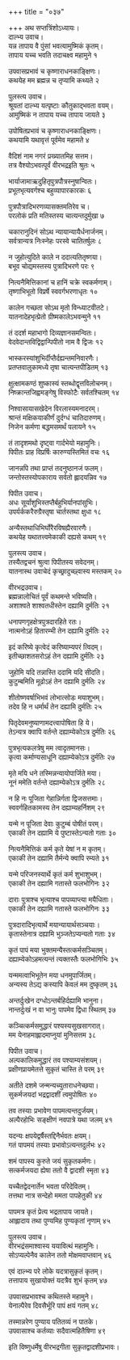 +++
title = "०३७"

+++
अथ सप्तत्रिंशोऽध्यायः।  
दाल्भ्य उवाच।  
यन्न तापाय वै पुंसां भवत्यामुष्मिकं कृतम्।  
तापाय यच्च भवति तदाचक्ष्व महामुने १

उपवासप्रभावं च कृष्णाराधनकाङ्क्षिणः।  
कथयेह मम ब्रह्मन्न च तृप्यामि कथ्यते २

पुलस्त्य उवाच।  
श्रूयतां दाल्भ्य यत्पृष्टाः कौतुकाद्भवता वयम्।  
आमुष्मिकं न तापाय यच्च तापाय जायते ३

उपोषितप्रभावं च कृष्णाराधनकाङ्क्षिणः।  
कथयामि यथावृत्तं पूर्वमेव महामते ४

वैदिशं नाम नगरं प्रख्यातमिह सत्तम।  
तत्र वैश्योऽभवत्पूर्वं वीरभद्रइति श्रुतः ५

भार्याजामाऋदुहितृपुत्रपौत्रस्नुषान्वितः।  
प्रभूतभृत्यवर्गश्च बहुव्यापारकारकः ६

पुत्रपौत्रादिभरणव्यासक्तमतिरेव च।  
परलोकं प्रति मतिस्तस्य चात्यन्तदुर्मुखा ७

चकारानुदिनं सोऽथ न्यायान्यायैर्धनार्जनम्।  
सर्वत्रान्यत्र निःस्नेहः परस्वे चातितर्षुलः ८

न जुहोत्युदिते काले न ददात्यतितृष्णया।  
बभूव चोद्यमस्तस्य पुत्रादिभरणे परः ९

नित्यनैमित्तिकानां च हानिं चक्रे स्वकर्मणाम्।  
तृष्णाभिभूतो विप्रर्षे स्ववर्गभरणाधृतः १०

कालेन गच्छता सोऽथ मृतो विन्ध्याटवीतटे।  
यातनादेहभृत्प्रेतो ग्रीष्मकालेऽभवन्मुने ११

तं ददर्श महाभागो दिव्यज्ञानसमन्वितः।  
वेदवेदान्तविद्विद्वान्पिपीतो नाम वै द्विजः १२

भास्करस्यांशुभिर्दीप्तैर्दह्यन्तमनिवारणैः।  
प्रतप्तवालुकामध्ये तृषा चात्यन्तपीडितम् १३

क्षुत्क्षामकण्ठं शुष्कास्यं स्तब्धोद्वृत्तविलोचनम्।  
निष्क्रान्तजिह्वमङ्गेषु विस्फोटैः सर्वतश्चितम् १४

निश्वासायासखेदेन विरलास्यमनादरम्।  
श्रान्तं मक्षिकयाकीर्णं दुर्दग्धं चातिदारुणम्।  
निजेन कर्मणा बद्धमसमर्थं पलायने १५

तं तादृशमथो दृष्ट्वा गार्दभेयो महामुनिः।  
पिपीतः प्राह विप्रर्षिः कारुण्यस्तिमितं वचः १६

जानन्नपि तथा प्राप्तं तदनुष्ठानजं फलम्।  
जन्तोस्तस्योपकाराय सर्वतो ह्लादयन्निव १७

पिपीत उवाच।  
अधः सूर्यांशुभिस्तप्तैर्बहुभिर्यानपांसुभिः।  
उपर्यर्ककरैरुग्रैस्तृषा चार्तस्तथा क्षुधा १८

अन्यैस्तथाधिभिर्घोरैरविषह्यैरवारणैः।  
कथयेह यथातत्त्वमेकाकी दह्यसे कथम् १९

पुलस्त्य उवाच।  
तस्यैतद्वचनं श्रुत्वा पिपीतस्य सवेदनम्।  
यातनास्थ उवाचेदं कृच्छ्रादुच्छ्वास्य मस्तकम् २०

वीरभद्रउवाच।  
ब्रह्मन्नालोचितं पूर्वं कथमन्ते भविष्यति।  
अशाश्वते शाश्वतधीस्तेन दह्यामि दुर्मतिः २१

धनापणगृहक्षेत्रपुत्रदारहिते रतः।  
नात्मनोऽहं हितारम्भी तेन दह्यामि दुर्मतिः २२

इदं करिष्ये कृत्वेदं करिष्याम्यपरं त्विदम्।  
इतीच्छाशतसरोऽहं तेन दह्यामि दुर्मतिः २३

जुहोमि यदि तन्नास्ति ददामि यदि सीदति।  
कुटुम्बमिति मूढोऽहं तेन दह्यामि दुर्मतिः २४

शीतोष्णवर्षाभिभवं लोभात्सोडः मयाशुभम्।  
तदेव हि न धर्मार्थं तेन दह्यामि दुर्मतिः २५

पितृदेवमनुष्याणामदत्त्वापोषिता हि ये।  
तेऽन्यत्र क्वापि वर्तन्ते दह्याम्येकोऽत्र दुर्मतिः २६

पुत्रभृत्यकलत्रेषु मम त्वादृतमानसः।  
कृत्वा कर्माण्यसाधूनि दह्याम्येकोऽत्र दुर्मतिः २७

मृते मयि धने तस्मिन्नन्यायोपार्जिते मया।  
नूनं ममेति वर्तन्ते दह्याम्येकोऽत्र दुर्मतिः २८

न हि नः पूजिता गेहान्निर्गता द्विजसत्तमाः।  
स्ववर्गहितकामस्य तेन दह्याम्यहर्निशम् २९

यन्मे न पूजिता देवाः कुटुम्बं पोषीतं परम्।  
एकाकी तेन दह्यामि ये पुष्टास्तेऽन्यतो गताः ३०

नित्यनैमित्तिकं कर्म कृते येषां न म कृतम्।  
एकाकी तेन दह्यामि तैर्मन्ये क्वापि रम्यते ३१

यन्मे परिजनस्यार्थे कृतं कर्म शुभाशुभम्।  
एकाकी तेन दह्यामि गतास्ते फलभोगिनः ३२

दाराः पुत्राश्च भृत्याश्च पापव्याप्त्या मयैधिताः।  
एकाकी तेन दह्यामि गतास्ते फलभोगिनः ३३

पुत्रदारादिभृत्यार्थे मयान्यायार्थसञ्चयाः।  
कृतास्तेनात्र दह्यामि भुञ्जतेऽप्यन्यतो गताः ३४

कृतं पापं मया भुक्तमन्यैस्तत्कर्मसञ्चितम्।  
दह्याम्येकोऽहमत्यन्तं त्यक्तस्तैः फलभोगिभिः ३५

यन्ममत्वाभिभूतेन मया धनमुपार्जितम्।  
अन्यस्य तेऽद्य कस्यापि केवलं मम दुष्कृतम् ३६

अन्तर्दुःखेन दग्धोऽन्तर्बहिर्दह्यामि भानुना।  
नान्तर्दुःखं न वा भानुः पापमेव द्विधा स्थितम् ३७

कञ्चित्कर्मसमुद्धारं पश्यस्यसुखसागरात्।  
मम येनाहमाह्लादमाप्नुयां मुनिसत्तम ३८

पिपीत उवाच।  
अल्पकालिकमुद्धारं तव पश्याम्यसंशयम्।  
प्रक्षीणप्रायमेतत्ते सुकृतं चास्ति ते परम् ३९

अतीते दशमे जन्मन्यच्युताराधनेच्छया।  
सुकर्मजयदां भद्रद्वादशीं त्वमुपोषितः ४०

तव तस्याः प्रभावेण पापमत्यन्तदुर्जयम्।  
अल्पैरहोभिः सङ्क्षीणं नवपात्रे यथा जलम् ४१

यदन्यः क्षपयेद्वर्षैस्तद्दिनैर्भवतः क्षयम्।  
गतं पापमयं तस्याः प्रभावोऽत्यन्तदुर्लभः ४२

शमं पापस्य कुरुते जयं सुकृतकर्मणः।  
सत्कर्मजयदा ह्येषा ततो वै द्वादशी स्मृता ४३

यच्चैतद्वेदनार्तेन भवता परिदेवितम्।  
तत्तथा नात्र सन्देहो ममता पापहेतुकी ४४

पापमत्र कृतं प्रेत्य भद्रतापाय जायते।  
आह्लादाय तथा पुण्यमिह पुण्यकृतां नृणाम् ४५

पुलस्त्य उवाच।  
वीरभद्रंसमाश्वास्य ययावित्थं महामुनिः।  
सोऽप्यल्पेनैव कालेन ततो मोक्षमवाप्तवान् ४६

एवं दाल्भ्य परे लोके यदत्रासुकृतं कृतम्।  
तत्तापाय सुखायोक्तं यदत्रैव शुभं कृतम् ४७

उपवासप्रभावश्च कथितस्ते महामुने।  
येनाल्पैरेव दिवसैर्भूरि पापं क्षयं गतम् ४८

तस्मान्नरेण पुण्याय पतितव्यं न पातके।  
उपवासाश्च कर्तव्याः सदैवात्महितैषिणा ४९

इति विष्णुधर्मेषु वीरभद्रगीता सुकृतद्वादशीप्रभावः।  
